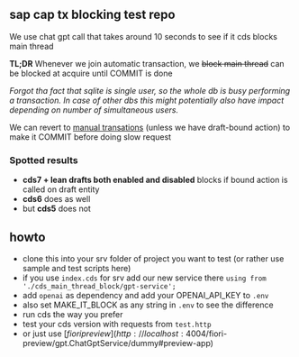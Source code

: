 ## sap cap tx blocking test repo
We use chat gpt call that takes around 10 seconds to see if it cds blocks main thread

**TL;DR** Whenever we join automatic transaction, we ~~block main thread~~ can be blocked at acquire until COMMIT is done

_Forgot tha fact that sqlite is single user, so the whole db is busy performing a transaction.
In case of other dbs this might potentially also have impact depending on number of simultaneous users._

We can revert to [manual transations](https://cap.cloud.sap/docs/node.js/cds-tx#manual-transactions) (unless we have draft-bound action) to make it COMMIT before doing slow request

### Spotted results
- **cds7 + lean drafts both enabled and disabled** blocks if bound action is called on draft entity
- **cds6** does as well
- but **cds5** does not

## howto 

- clone this into your srv folder of project you want to test (or rather use sample and test scripts here)
- if you use ``index.cds`` for srv add our new service there ``using from './cds_main_thread_block/gpt-service';``
- add ``openai`` as dependency and add your OPENAI_API_KEY to ``.env``
- also set MAKE_IT_BLOCK as any string in ``.env`` to see the difference
- run cds the way you prefer
- test your cds version with requests from ``test.http``
- or just use [$fiori preview](http://localhost:4004/$fiori-preview/gpt.ChatGptService/dummy#preview-app)
